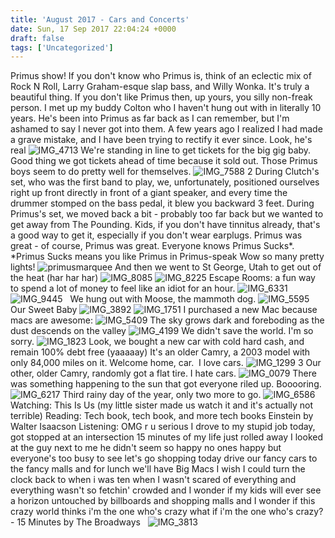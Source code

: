 ```yaml
---
title: 'August 2017 - Cars and Concerts'
date: Sun, 17 Sep 2017 22:04:24 +0000
draft: false
tags: ['Uncategorized']
---
```


Primus show! If you don't know who Primus is, think of an eclectic mix of Rock N Roll, Larry Graham-esque slap bass, and Willy Wonka. It's truly a beautiful thing. If you don't like Primus then, up yours, you silly non-freak person. I met up my buddy Colton who I haven't hung out with in literally 10 years. He's been into Primus as far back as I can remember, but I'm ashamed to say I never got into them. A few years ago I realized I had made a grave mistake, and I have been trying to rectify it ever since. Look, he's real ![IMG_4713](https://dallincoons.files.wordpress.com/2017/09/img_4713.jpg) We're standing in line to get tickets for the big gig baby. Good thing we got tickets ahead of time because it sold out. Those Primus boys seem to do pretty well for themselves. ![IMG_7588 2](https://dallincoons.files.wordpress.com/2017/09/img_7588-2.jpg) During Clutch's set, who was the first band to play, we, unfortunately, positioned ourselves right up front directly in front of a giant speaker, and every time the drummer stomped on the bass pedal, it blew you backward 3 feet. During Primus's set, we moved back a bit - probably too far back but we wanted to get away from The Pounding. Kids, if you don't have tinnitus already, that's a good way to get it, especially if you don't wear earplugs. Primus was great - of course, Primus was great. Everyone knows Primus Sucks\*. \*Primus Sucks means you like Primus in Primus-speak Wow so many pretty lights! ![primusmarquee](https://dallincoons.files.wordpress.com/2017/09/primusmarquee.jpg) And then we went to St George, Utah to get out of the heat (har har har) ![IMG_8085](https://dallincoons.files.wordpress.com/2017/09/img_8085.jpg) ![IMG_8225](https://dallincoons.files.wordpress.com/2017/09/img_82251.jpg) Escape Rooms: a fun way to spend a lot of money to feel like an idiot for an hour. ![IMG_6331](https://dallincoons.files.wordpress.com/2017/09/img_6331.jpg) ![IMG_9445](https://dallincoons.files.wordpress.com/2017/09/img_9445.jpg)   We hung out with Moose, the mammoth dog. ![IMG_5595](https://dallincoons.files.wordpress.com/2017/09/img_5595.jpg) Our Sweet Baby ![IMG_3892](https://dallincoons.files.wordpress.com/2017/09/img_3892.jpg) ![IMG_1751](https://dallincoons.files.wordpress.com/2017/09/img_1751.jpg) I purchased a new Mac because macs are awesome: ![IMG_5409](https://dallincoons.files.wordpress.com/2017/09/img_5409.jpg) The sky grows dark and foreboding as the dust descends on the valley ![IMG_4199](https://dallincoons.files.wordpress.com/2017/09/img_4199.jpg) We didn't save the world. I'm so sorry. ![IMG_1823](https://dallincoons.files.wordpress.com/2017/09/img_1823.jpg) Look, we bought a new car with cold hard cash, and remain 100% debt free (yaaaaay) It's an older Camry, a 2003 model with only 84,000 miles on it. Welcome home, car.  I love cars. ![IMG_1299 3](https://dallincoons.files.wordpress.com/2017/09/img_1299-3.jpg) Our other, older Camry, randomly got a flat tire. I hate cars. ![IMG_0079](https://dallincoons.files.wordpress.com/2017/09/img_0079.jpg) There was something happening to the sun that got everyone riled up. Booooring. ![IMG_6217](https://dallincoons.files.wordpress.com/2017/09/img_6217.jpg) Third rainy day of the year, only two more to go. ![IMG_6586](https://dallincoons.files.wordpress.com/2017/09/img_6586.jpg) Watching: This Is Us (my little sister made us watch it and it's actually not terrible) Reading: Tech book, tech book, and more tech books Einstein by Walter Isaacson Listening: OMG r u serious I drove to my stupid job today, got stopped at an intersection 15 minutes of my life just rolled away I looked at the guy next to me he didn't seem so happy no ones happy but everyone's too busy to see let's go shopping today drive our fancy cars to the fancy malls and for lunch we'll have Big Macs I wish I could turn the clock back to when i was ten when I wasn't scared of everything and everything wasn't so fetchin' crowded and I wonder if my kids will ever see a horizon untouched by billboards and shopping malls and I wonder if this crazy world thinks i'm the one who's crazy what if i'm the one who's crazy? - 15 Minutes by The Broadways   ![IMG_3813](https://dallincoons.files.wordpress.com/2017/09/img_3813.jpg)
